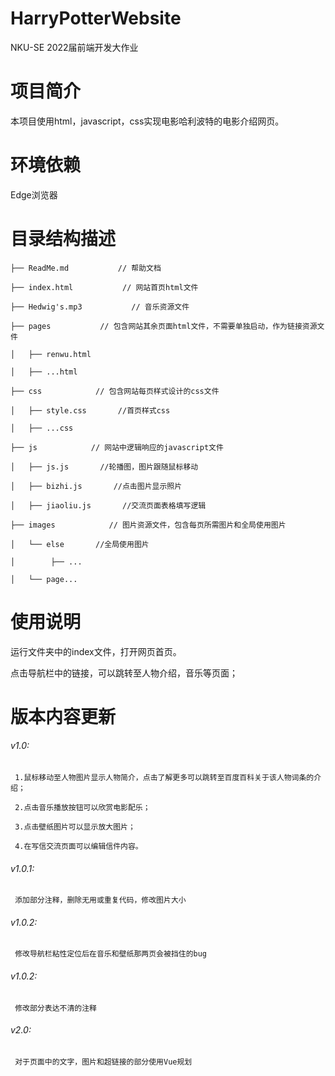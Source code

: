 # HarryPotterWebsite
NKU-SE 2022届前端开发大作业

# 项目简介
本项目使用html，javascript，css实现电影哈利波特的电影介绍网页。

# 环境依赖
Edge浏览器

# 目录结构描述
    ├── ReadMe.md           // 帮助文档

    ├── index.html           // 网站首页html文件

    ├── Hedwig's.mp3           // 音乐资源文件

    ├── pages           // 包含网站其余页面html文件，不需要单独启动，作为链接资源文件

    │   ├── renwu.html

    │   ├── ...html

    ├── css            // 包含网站每页样式设计的css文件

	│   ├── style.css       //首页样式css

    │   ├── ...css

	├── js            // 网站中逻辑响应的javascript文件

	│   ├── js.js       //轮播图，图片跟随鼠标移动

	│   ├── bizhi.js       //点击图片显示照片

	│   ├── jiaoliu.js       //交流页面表格填写逻辑

	├── images            // 图片资源文件，包含每页所需图片和全局使用图片

	│   └── else       //全局使用图片

	│        ├── ...

	│   └── page...

# 使用说明

运行文件夹中的index文件，打开网页首页。

点击导航栏中的链接，可以跳转至人物介绍，音乐等页面；

# 版本内容更新
###### v1.0:
     1.鼠标移动至人物图片显示人物简介，点击了解更多可以跳转至百度百科关于该人物词条的介绍；

	 2.点击音乐播放按钮可以欣赏电影配乐；

	 3.点击壁纸图片可以显示放大图片；

	 4.在写信交流页面可以编辑信件内容。

###### v1.0.1:
     添加部分注释，删除无用或重复代码，修改图片大小
     
###### v1.0.2:
     修改导航栏粘性定位后在音乐和壁纸那两页会被挡住的bug

###### v1.0.2:
     修改部分表达不清的注释

###### v2.0:
     对于页面中的文字，图片和超链接的部分使用Vue规划
